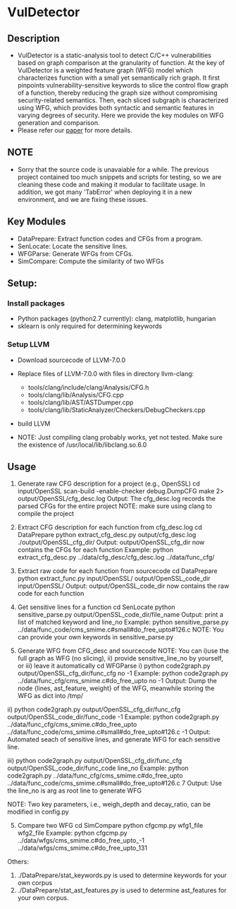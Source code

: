 # VulDetector

## Description
* VulDetector is a static-analysis tool to detect C/C++ vulnerabilities based on graph comparison at the granularity of function. At the key of VulDetector is a weighted feature graph (WFG) model which characterizes function with a small yet semantically rich graph. It first pinpoints vulnerability-sensitive keywords to slice the control flow graph of a function, thereby reducing the graph size without compromising security-related semantics. Then, each sliced subgraph is characterized using WFG, which provides both syntactic and semantic features in varying degrees of security. Here we provide the key modules on WFG generation and comparison. 
* Please refer our [paper](https://ieeexplore.ieee.org/document/9309254) for more details. 
 

## NOTE
* Sorry that the source code is unavaiable for a while. The previous project contained too much snippets and scripts for testing, so we are cleaning these code and making it modular to facilitate usage. In addition, we got many 'TabError' when deploying it in a new environment, and we are fixing these issues.  

## Key Modules
* DataPrepare: Extract function codes and CFGs from a program.
* SenLocate: Locate the sensitive lines.
* WFGParse: Generate WFGs from CFGs.
* SimCompare: Compute the similarity of two WFGs


## Setup:
### Install packages
* Python packages (python2.7 currently): clang, matplotlib, hungarian
* sklearn is only required for determining keywords

### Setup LLVM
* Download sourcecode of LLVM-7.0.0
* Replace files of LLVM-7.0.0 with files in directory llvm-clang:
	* tools/clang/include/clang/Analysis/CFG.h<br>
	* tools/clang/lib/Analysis/CFG.cpp<br>
	* tools/clang/lib/AST/ASTDumper.cpp<br>
	* tools/clang/lib/StaticAnalyzer/Checkers/DebugCheckers.cpp<br>
* build LLVM

* NOTE: Just compiling clang probably works, yet not tested. Make sure the existence of /usr/local/lib/libclang.so.6.0


## Usage
1. Generate raw CFG description for a project (e.g., OpenSSL)
  cd input/OpenSSL
  scan-build -enable-checker debug.DumpCFG make 2> output/OpenSSL/cfg_desc.log
  Output: The cfg_desc.log records the parsed CFGs for the entire project
  NOTE: make sure using clang to compile the project

2. Extract CFG description for each function from cfg_desc.log
  cd DataPrepare
  python extract_cfg_desc.py output/cfg_desc.log ./output/OpenSSL_cfg_dir/
  Output: output/OpenSSL_cfg_dir now contains the CFGs for each function 
  Example: python extract_cfg_desc.py  ../data/cfg_desc/cfg_desc.log  ../data/func_cfg/
  
3. Extract raw code for each function from sourcecode
  cd DataPrepare
  python extract_func.py input/OpenSSL/ output/OpenSSL_code_dir input/OpenSSL/
  Output: output/OpenSSL_code_dir now contains the raw code for each function

4. Get sensitive lines for a function
  cd SenLocate
  python sensitive_parse.py output/OpenSSL_code_dir/file_name 
  Output: print a list of matched keyword and line_no
  Example: python sensitive_parse.py ../data/func_code/cms_smime.c#small#do_free_upto#126.c
  NOTE: You can provide your own keywords in sensitive_parse.py

5. Generate WFG from CFG_desc and sourcecode
  NOTE: You can i)use the full graph as WFG (no slicing), ii) provide sensitive_line_no by yourself, or iii) leave it automatically
  cd WFGParse
  i) python code2graph.py output/OpenSSL_cfg_dir/func_cfg no -1
  Example: python code2graph.py ../data/func_cfg/cms_smime.c#do_free_upto  no -1
  Output: Dump the node {lines, ast_feature, weight} of the WFG, meanwhile storing the WFG as dict into /tmp/
  
  ii) python code2graph.py output/OpenSSL_cfg_dir/func_cfg output/OpenSSL_code_dir/func_code -1
  Example: python code2graph.py ../data/func_cfg/cms_smime.c#do_free_upto  ../data/func_code/cms_smime.c#small#do_free_upto#126.c  -1
  Output: Automated seach of sensitive lines, and generate WFG for each sensitive line.
  
  iii) python code2graph.py output/OpenSSL_cfg_dir/func_cfg output/OpenSSL_code_dir/func_code line_no
  Example: python code2graph.py ../data/func_cfg/cms_smime.c#do_free_upto  ../data/func_code/cms_smime.c#small#do_free_upto#126.c  7
  Output: Use the line_no is arg as root line to generate WFG
  
  NOTE: Two key parameters, i.e., weigh_depth and decay_ratio, can be modified in config.py
  

5. Compare two WFG
  cd SimCompare
  python cfgcmp.py wfg1_file wfg2_file 
  Example: python cfgcmp.py  ../data/wfgs/cms_smime.c#do_free_upto_-1  ../data/wfgs/cms_smime.c#do_free_upto_131


Others:
1. ./DataPrepare/stat_keywords.py is used to determine keywords for your own corpus
2. ./DataPrepare/stat_ast_features.py is used to determine ast_features for your own corpus.

